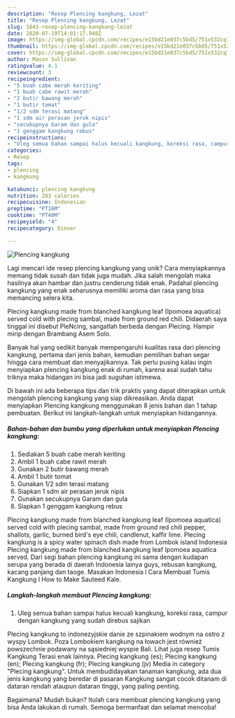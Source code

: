 ```yaml
---
description: "Resep Plencing kangkung, Lezat"
title: "Resep Plencing kangkung, Lezat"
slug: 1641-resep-plencing-kangkung-lezat
date: 2020-07-19T14:01:17.948Z
image: https://img-global.cpcdn.com/recipes/e15bd21e037c5bd5/751x532cq70/plencing-kangkung-foto-resep-utama.jpg
thumbnail: https://img-global.cpcdn.com/recipes/e15bd21e037c5bd5/751x532cq70/plencing-kangkung-foto-resep-utama.jpg
cover: https://img-global.cpcdn.com/recipes/e15bd21e037c5bd5/751x532cq70/plencing-kangkung-foto-resep-utama.jpg
author: Mason Sullivan
ratingvalue: 4.1
reviewcount: 3
recipeingredient:
- "5 buah cabe merah keriting"
- "1 buah cabe rawit merah"
- "2 butir bawang merah"
- "1 butir tomat"
- "1/2 sdm terasi matang"
- "1 sdm air perasan jeruk nipis"
- "secukupnya Garam dan gula"
- "1 genggam kangkung rebus"
recipeinstructions:
- "Uleg semua bahan sampai halus kecuali kangkung, koreksi rasa, campur dengan kangkung yang sudah direbus sajikan"
categories:
- Resep
tags:
- plencing
- kangkung

katakunci: plencing kangkung 
nutrition: 283 calories
recipecuisine: Indonesian
preptime: "PT16M"
cooktime: "PT40M"
recipeyield: "4"
recipecategory: Dinner

---
```



![Plencing kangkung](https://img-global.cpcdn.com/recipes/e15bd21e037c5bd5/751x532cq70/plencing-kangkung-foto-resep-utama.jpg)

Lagi mencari ide resep plencing kangkung yang unik? Cara menyiapkannya memang tidak susah dan tidak juga mudah. Jika salah mengolah maka hasilnya akan hambar dan justru cenderung tidak enak. Padahal plencing kangkung yang enak seharusnya memiliki aroma dan rasa yang bisa memancing selera kita.

Plecing kangkung made from blanched kangkung leaf (Ipomoea aquatica) served cold with plecing sambal, made from ground red chili. Didaerah saya tinggal ini disebut PleNcing, sangatlah berbeda dengan Plecing. Hampir mirip dengan Brambang Asem Solo.

Banyak hal yang sedikit banyak mempengaruhi kualitas rasa dari plencing kangkung, pertama dari jenis bahan, kemudian pemilihan bahan segar hingga cara membuat dan menyajikannya. Tak perlu pusing kalau ingin menyiapkan plencing kangkung enak di rumah, karena asal sudah tahu triknya maka hidangan ini bisa jadi suguhan istimewa.


Di bawah ini ada beberapa tips dan trik praktis yang dapat diterapkan untuk mengolah plencing kangkung yang siap dikreasikan. Anda dapat menyiapkan Plencing kangkung menggunakan 8 jenis bahan dan 1 tahap pembuatan. Berikut ini langkah-langkah untuk menyiapkan hidangannya.

<!--inarticleads1-->

##### Bahan-bahan dan bumbu yang diperlukan untuk menyiapkan Plencing kangkung:

1. Sediakan 5 buah cabe merah keriting
1. Ambil 1 buah cabe rawit merah
1. Gunakan 2 butir bawang merah
1. Ambil 1 butir tomat
1. Gunakan 1/2 sdm terasi matang
1. Siapkan 1 sdm air perasan jeruk nipis
1. Gunakan secukupnya Garam dan gula
1. Siapkan 1 genggam kangkung rebus


Plecing kangkung made from blanched kangkung leaf (Ipomoea aquatica) served cold with plecing sambal, made from ground red chili pepper, shallots, garlic, burned bird&#39;s eye chili, candlenut, kaffir lime. Plecing kangkung is a spicy water spinach dish made from Lombok island Indonesia Plecing kangkung made from blanched kangkung leaf Ipomoea aquatica served. Dari segi bahan plencing kangkung ini sama dengan kudapan serupa yang berada di daerah Indonesia lainya guys, rebusan kangkung, kacang panjang dan taoge. Masakan Indonesia l Cara Membuat Tumis Kangkung l How to Make Sauteed Kale. 

<!--inarticleads2-->

##### Langkah-langkah membuat Plencing kangkung:

1. Uleg semua bahan sampai halus kecuali kangkung, koreksi rasa, campur dengan kangkung yang sudah direbus sajikan


Plecing kangkung to indonezyjskie danie ze szpinakiem wodnym na ostro z wyspy Lombok. Poza Lombokiem kangkung na łowach jest również powszechnie podawany na sąsiedniej wyspie Bali. Lihat juga resep Tumis Kangkung Terasi enak lainnya. Plecing kangkung (es); Plecing kangkung (en); Plecing kangkung (fr); Plecing kangkung (jv) Media in category &#34;Plecing kangkung&#34;. Untuk membudidayakan tanaman kangkung, ada dua jenis kangkung yang beredar di pasaran Kangkung sangat cocok ditanam di dataran rendah ataupun dataran tinggi, yang paling penting. 

Bagaimana? Mudah bukan? Itulah cara membuat plencing kangkung yang bisa Anda lakukan di rumah. Semoga bermanfaat dan selamat mencoba!
